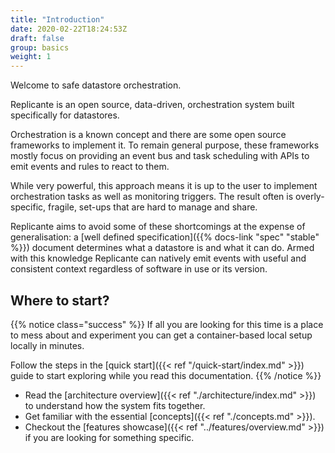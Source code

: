 ```yaml
---
title: "Introduction"
date: 2020-02-22T18:24:53Z
draft: false
group: basics
weight: 1
---
```


Welcome to safe datastore orchestration.

Replicante is an open source, data-driven, orchestration system built specifically for datastores.

Orchestration is a known concept and there are some open source frameworks to implement it.
To remain general purpose, these frameworks mostly focus on providing an event bus and task
scheduling with APIs to emit events and rules to react to them.

While very powerful, this approach means it is up to the user to implement orchestration tasks
as well as monitoring triggers.
The result often is overly-specific, fragile, set-ups that are hard to manage and share.

Replicante aims to avoid some of these shortcomings at the expense of generalisation:
a [well defined specification]({{% docs-link "spec" "stable" %}}) document determines
what a datastore is and what it can do.
Armed with this knowledge Replicante can natively emit events with useful and consistent context
regardless of software in use or its version.


## Where to start?
{{% notice class="success" %}}
If all you are looking for this time is a place to mess about and experiment
you can get a container-based local setup locally in minutes.

Follow the steps in the [quick start]({{< ref "/quick-start/index.md" >}})
guide to start exploring while you read this documentation.
{{% /notice %}}

  * Read the [architecture overview]({{< ref "./architecture/index.md" >}}) to understand how the system fits together.
  * Get familiar with the essential [concepts]({{< ref "./concepts.md" >}}).
  * Checkout the [features showcase]({{< ref "../features/overview.md" >}}) if you are looking for something specific.
